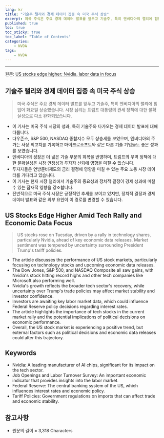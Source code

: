 ```yaml
---
lang: kr
title: "기술주 랠리와 경제 데이터 집중 속 미국 주식 상승"
excerpt: 미국 주식은 주요 경제 데이터 발표를 앞두고 기술주, 특히 엔비디아의 랠리에 힘입어 화요일 상승했습니다. 시장 심리는 트럼프 대통령의 관세 정책에 대한 불확실성으로 다소 완화되었습니다.
published: true
toc: true
toc_sticky: true
toc_label: "Table of Contents"
categories:
    - NVDA
tags:
    - NVDA
---
```


---

  원문: [US stocks edge higher; Nvidia, labor data in focus](https://www.investing.com/news/stock-market-news/us-stocks-edge-higher-nvidia-labor-data-in-focus-3798849)

## 기술주 랠리와 경제 데이터 집중 속 미국 주식 상승

> 미국 주식은 주요 경제 데이터 발표를 앞두고 기술주, 특히 엔비디아의 랠리에 힘입어 화요일 상승했습니다. 시장 심리는 트럼프 대통령의 관세 정책에 대한 불확실성으로 다소 완화되었습니다.


- 이 기사는 미국 주식 시장의 성과, 특히 기술주와 다가오는 경제 데이터 발표에 대해 다룹니다.
- 다우존스, S&P 500, NASDAQ 종합지수 모두 상승세를 보였으며, 엔비디아의 주가는 사상 최고치를 기록하고 마이크로소프트와 같은 다른 기술 기업들도 좋은 성과를 보였습니다.
- 엔비디아의 성장은 더 넓은 기술 부문의 회복을 반영하며, 트럼프의 무역 정책에 대한 불확실성은 시장 안정성과 투자자 신뢰에 영향을 미칠 수 있습니다.
- 투자자들은 연방준비제도의 금리 결정에 영향을 미칠 수 있는 주요 노동 시장 데이터를 기다리고 있습니다.
- 이 기사는 현재 시장 랠리에서 기술주의 중요성과 정치적 결정이 경제 성과에 미칠 수 있는 잠재적 영향을 강조합니다.
- 전반적으로 미국 주식 시장은 긍정적인 추세를 보이고 있지만, 정치적 결정과 경제 데이터 발표와 같은 외부 요인이 이 경로를 변경할 수 있습니다.

## US Stocks Edge Higher Amid Tech Rally and Economic Data Focus

> US stocks rose on Tuesday, driven by a rally in technology shares, particularly Nvidia, ahead of key economic data releases. Market sentiment was tempered by uncertainty surrounding President Trump's tariff policies.


- The article discusses the performance of US stock markets, particularly focusing on technology stocks and upcoming economic data releases.
- The Dow Jones, S&P 500, and NASDAQ Composite all saw gains, with Nvidia's stock hitting record highs and other tech companies like Microsoft also performing well.
- Nvidia's growth reflects the broader tech sector's recovery, while uncertainty over Trump's trade policies may affect market stability and investor confidence.
- Investors are awaiting key labor market data, which could influence Federal Reserve policy decisions regarding interest rates.
- The article highlights the importance of tech stocks in the current market rally and the potential implications of political decisions on economic performance.
- Overall, the US stock market is experiencing a positive trend, but external factors such as political decisions and economic data releases could alter this trajectory.

## Keywords

- Nvidia: A leading manufacturer of AI chips, significant for its impact on the tech sector.
- Job Openings and Labor Turnover Survey: An important economic indicator that provides insights into the labor market.
- Federal Reserve: The central banking system of the US, which influences interest rates and economic policy.
- Tariff Policies: Government regulations on imports that can affect trade and economic stability.

## 참고사항

- 원문의 길이 = 3,318 Characters

